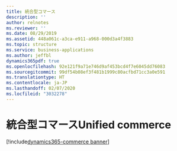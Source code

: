 ```yaml
---
title: 統合型コマース
description: ''
author: relnotes
ms.reviewer: ''
ms.date: 08/29/2019
ms.assetid: 448a061c-a3ca-e911-a968-000d3a4f3883
ms.topic: structure
ms.service: business-applications
ms.author: jeffbl
dynamics365pdf: true
ms.openlocfilehash: 92e121f9a71e746d9af453bcd4f7e6045dd76083
ms.sourcegitcommit: 99df54b08ef3f481b1999c80acfbd71cc3a0e591
ms.translationtype: HT
ms.contentlocale: ja-JP
ms.lasthandoff: 02/07/2020
ms.locfileid: "3032278"
---
```

# <a name="unified-commerce"></a><span data-ttu-id="5c1cc-102">統合型コマース</span><span class="sxs-lookup"><span data-stu-id="5c1cc-102">Unified commerce</span></span>

[!include[dynamics365-commerce banner](../includes/dynamics365-commerce.md)]

<!--structure start-->

<!--structure end-->




